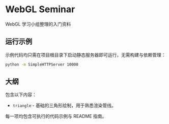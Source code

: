 # WebGL Seminar
WebGL 学习小组整理的入门资料

## 运行示例
示例代码均只需在项目根目录下启动静态服务器即可运行，无需构建与依赖管理：

``` bash
python -m SimpleHTTPServer 10000
```

## 大纲
包含以下内容：

* `triangle` - 基础的三角形绘制，用于熟悉渲染管线。

每一项均包含可执行的代码示例与 README 指南。

